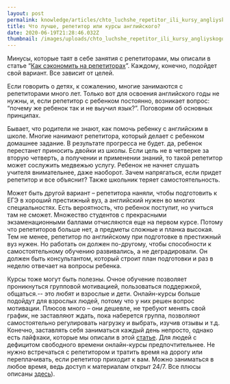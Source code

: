 ```yaml
---
layout: post
permalink: knowledge/articles/chto_luchshe_repetitor_ili_kursy_angliyskogo/index.html
title: Что лучше, репетитор или курсы английского?
date: 2020-06-19T21:28:46.032Z
thumbnail: /images/uploads/chto_luchshe_repetitor_ili_kursy_angliyskogo-01.jpg
---
```

Минусы, которые таят в себе занятия с репетиторами, мы описали в статье “[Как сэкономить на репетиторах](../kak_sekonomit_na_repetitorah/index.html)”. Каждому, конечно, подойдет свой вариант. Все зависит от целей.

Если говорить о детях, к сожалению, многие занимаются с репетиторами много лет. Только вот для освоения английского годы не нужны, и, если репетитор с ребенком постоянно, возникает вопрос: “почему же ребенок так и не выучил язык?”. Поговорим об основных принципах.  

Бывает, что родители не знают, как помочь ребенку с английским в школе. Многие нанимают репетитора, который делает с ребенком домашнее задание. В результате прогресса не будет. да, ребенок перестанет приносить двойки из школы. Если цель не в четверке за вторую четверть, а получении и применении знаний, то такой репетитор может сослужить медвежью услугу. Ребенок не начнет слушать учителя внимательнее, даже наоборот. Зачем напрягаться, если придет репетитор и все объяснит? Также школьник теряет самостоятельность. 

Может быть другой вариант – репетитора наняли, чтобы подготовить к ЕГЭ в хороший престижный вуз, а английский нужен во многих специальностях. Есть вероятность, что ребенок поступит, но учиться там не сможет. Множество студентов с прекрасными экзаменационными баллами отчисляются еще на первом курсе. Потому что репетиторов больше нет, а предметы сложные и планка высокая. Тем не менее, репетитор по английскому при подготовке в престижный вуз нужен. Но работать он должен по-другому, чтобы способности к самостоятельному обучению развивались, а не деградировали. Он должен быть консультантом, который строит план подготовки и раз в неделю отвечает на вопросы ребенка.

Курсы тоже могут быть полезны. Очное обучение позволяет проникнуться групповой мотивацией, пользоваться поддержкой, общаться.-- это любят и взрослые и дети. Онлайн-курсы больше подойдут для взрослых людей, потому что у них решен вопрос мотивации. Плюсов много – они дешевле, не требуют менять свой график, не заставляют ждать, пока наберется группа, позволяют самостоятельно регулировать нагрузку и выбрать, изучив отзывы и т.д. Конечно, заставлять себя заниматься каждый день непросто, однако есть лайфхаки, которые мы описали в этой [статье](../layfhaki_produktivnogo_online_obucheniya/index.html). Для людей с дефицитом свободного времени онлайн-курсы предпочтительнее. Не нужно встречаться с репетитором и тратить время на дорогу или переплачивать, если репетитор приходит к вам. Можно заниматься в любое время, ведь доступ к материалам открыт 24/7.  Все плюсы описаны [здесь](../vsya_pravda_o_plyusah_onlayn_obucheniya/index.html)).

